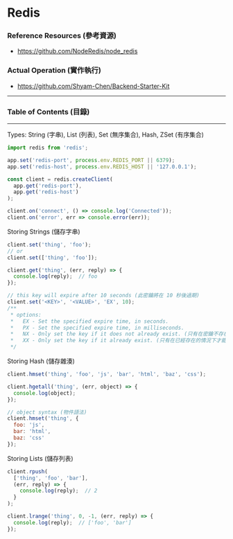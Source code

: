 # Redis

### Reference Resources (參考資源)

* https://github.com/NodeRedis/node_redis

### Actual Operation (實作執行)

* https://github.com/Shyam-Chen/Backend-Starter-Kit

***

### Table of Contents (目錄)

***

Types: String (字串), List (列表), Set (無序集合), Hash, ZSet (有序集合)

```js
import redis from 'redis';

app.set('redis-port', process.env.REDIS_PORT || 6379);
app.set('redis-host', process.env.REDIS_HOST || '127.0.0.1');

const client = redis.createClient(
  app.get('redis-port'),
  app.get('redis-host')
);

client.on('connect', () => console.log('Connected'));
client.on('error', err => console.error(err));
```

Storing Strings (儲存字串)

```js
client.set('thing', 'foo');
// or
client.set(['thing', 'foo']);

client.get('thing', (err, reply) => {
  console.log(reply);  // foo
});

// this key will expire after 10 seconds (此密鑰將在 10 秒後過期)
client.set('<KEY>', '<VALUE>', 'EX', 10);
/**
 * options:
 *   EX - Set the specified expire time, in seconds.
 *   PX - Set the specified expire time, in milliseconds.
 *   NX - Only set the key if it does not already exist. (只有在密鑰不存在的情況下才能設置)
 *   XX - Only set the key if it already exist. (只有在已經存在的情況下才能設置密鑰)
 */
```

Storing Hash (儲存雜湊)

```js
client.hmset('thing', 'foo', 'js', 'bar', 'html', 'baz', 'css');

client.hgetall('thing', (err, object) => {
  console.log(object);
});

// object syntax (物件語法)
client.hmset('thing', {
  foo: 'js',
  bar: 'html',
  baz: 'css'
});
```

Storing Lists (儲存列表)

```js
client.rpush(
  ['thing', 'foo', 'bar'],
  (err, reply) => {
    console.log(reply);  // 2
  }
);

client.lrange('thing', 0, -1, (err, reply) => {
  console.log(reply);  // ['foo', 'bar']
});
```
